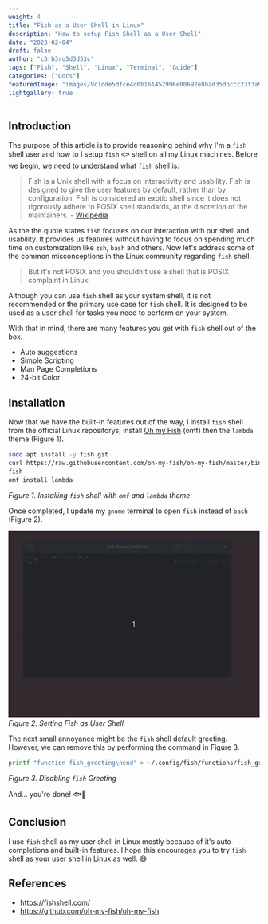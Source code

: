 ```yaml
---
weight: 4
title: "Fish as a User Shell in Linux"
description: "How to setup Fish Shell as a User Shell"
date: "2023-02-04"
draft: false
author: "c3rb3ru5d3d53c"
tags: ["Fish", "Shell", "Linux", "Terminal", "Guide"]
categories: ["Docs"]
featuredImage: "images/9c1dde5dfce4c0b161452996e00692e8bad35dbccc23f3a98fcf9d4d1efcef66.png"
lightgallery: true
---
```


## Introduction

The purpose of this article is to provide reasoning behind why I'm a `fish` shell user and how to I setup `fish` 🐟 shell on all my Linux machines. Before we begin, we need to understand what `fish` shell is.

> Fish is a Unix shell with a focus on interactivity and usability. Fish is designed to give the user features by default, rather than by configuration. Fish is considered an exotic shell since it does not rigorously adhere to POSIX shell standards, at the discretion of the maintainers. - [Wikipedia](https://en.wikipedia.org/wiki/Fish_(Unix_shell))

As the the quote states `fish` focuses on our interaction with our shell and usability. It provides us features without having to focus on spending much time on customization like `zsh`, `bash` and others. Now let's address some of the common misconceptions in the Linux community regarding `fish` shell.

> But it's not POSIX and you shouldn't use a shell that is POSIX complaint in Linux!

Although you can use `fish` shell as your system shell, it is not recommended or the primary use case for `fish` shell. It is designed to be used as a user shell for tasks you need to perform on your system.

With that in mind, there are many features you get with `fish` shell out of the box.

- Auto suggestions
- Simple Scripting
- Man Page Completions
- 24-bit Color

## Installation

Now that we have the built-in features out of the way, I install `fish` shell from the official Linux repositorys, install [Oh my Fish](https://github.com/oh-my-fish/oh-my-fish) (omf) then the `lambda` theme (Figure 1).

```bash
sudo apt install -y fish git
curl https://raw.githubusercontent.com/oh-my-fish/oh-my-fish/master/bin/install | fish
fish
omf install lambda
```
*Figure 1. Installing `fish` shell with `omf` and `lambda` theme*

Once completed, I update my `gnome` terminal to open `fish` instead of `bash` (Figure 2).

![shell](images/8bb5b5cb465fa4ceaf5acbcab0ef4b83d60982e60747e613424b6a8ee1b418d7.gif)
*Figure 2. Setting Fish as User Shell*

The next small annoyance might be the `fish` shell default greeting. However, we can remove this by performing the command in Figure 3. 

```bash
printf "function fish_greeting\nend" > ~/.config/fish/functions/fish_greeting.fish
```
*Figure 3. Disabling `fish` Greeting*

And... you're done! 🐟🥳

## Conclusion

I use `fish` shell as my user shell in Linux mostly because of it's auto-completions and built-in features. I hope this encourages you to try `fish` shell as your user shell in Linux as well. 😅

## References
- https://fishshell.com/
- https://github.com/oh-my-fish/oh-my-fish